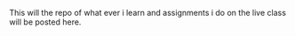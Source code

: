 This will the repo of what ever i learn and assignments i do on the live class will be posted here.
